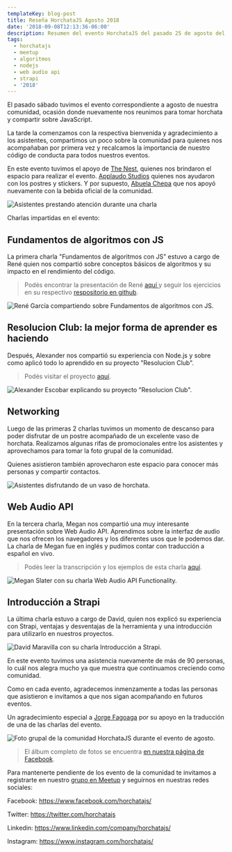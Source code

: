 ```yaml
---
templateKey: blog-post
title: Reseña HorchataJS Agosto 2018
date: '2018-09-08T12:13:36-06:00'
description: Resumen del evento HorchataJS del pasado 25 de agosto del 2018.
tags:
  - horchatajs
  - meetup
  - algoritmos
  - nodejs
  - web audio api
  - strapi
  - '2018'
---
```

El pasado sábado tuvimos el evento correspondiente a agosto de nuestra comunidad, ocasión donde nuevamente nos reunimos para tomar horchata y compartir sobre JavaScript.

La tarde la comenzamos con la respectiva bienvenida y agradecimiento a los asistentes, compartimos un poco sobre la comunidad para quienes nos acompañaban por primera vez y recalcamos la importancia de nuestro código de conducta para todos nuestros eventos.

En este evento tuvimos el apoyo de [The Nest](https://thenestsv.com/), quienes nos brindaron el espacio para realizar el evento. [Applaudo Studios](https://applaudostudios.com/) quienes nos ayudaron con los postres y stickers. Y por supuesto, [Abuela Chepa](https://www.facebook.com/abuelachepa/) que nos apoyó nuevamente con la bebida oficial de la comunidad. 

![Asistentes prestando atención durante una charla](/img/dsc_0030.jpg)

Charlas impartidas en el evento:

## Fundamentos de algoritmos con JS

La primera charla "Fundamentos de algoritmos con JS" estuvo a cargo de René quien nos compartió sobre conceptos básicos de algoritmos y su impacto en el rendimiento del código.

> Podés encontrar la presentación de René [aquí ](https://docs.google.com/presentation/d/1-zUcByx2OxgOMB1gjMF5p5OH3kv55RcDSKxbm6zSudE/)y seguir los ejercicios en su respectivo [respositorio en github](https://github.com/ragar90/horchatajs_algoritmos).

![René García compartiendo sobre Fundamentos de algoritmos con JS.](/img/dsc_0022.jpg)

## Resolucion Club: la mejor forma de aprender es haciendo

Después, Alexander nos compartió su experiencia con Node.js y sobre como aplicó todo lo aprendido en su proyecto "Resolucion Club".  

> Podés visitar el proyecto [aquí](http://resolucion.club/).

![Alexander Escobar explicando su proyecto "Resolucion Club".](/img/dsc_0043.jpg)

## Networking

Luego de las primeras 2 charlas tuvimos un momento de descanso para poder disfrutar de un postre acompañado de un excelente vaso de horchata. Realizamos algunas rifas de promocionales entre los asistentes y aprovechamos para tomar la foto grupal de la comunidad.

Quienes asistieron también aprovecharon este espacio para conocer más personas y compartir contactos.

![Asistentes disfrutando de un vaso de horchata.](/img/dsc_0071.jpg)

## Web Audio API

En la tercera charla, Megan nos compartió una muy interesante presentación sobre Web Audio API. Aprendimos sobre la interfaz de audio que nos ofrecen los navegadores y los diferentes usos que le podemos dar. La charla de Megan fue en inglés y pudimos contar con traducción a español en vivo.

> Podés leer la transcripción y los ejemplos de esta charla [aquí](https://github.com/meslater1030/web-audio-api-sample).

![Megan Slater con su charla Web Audio API Functionality.](/img/dsc_0073.jpg)

## Introducción a Strapi

La última charla estuvo a cargo de David, quien nos explicó su experiencia con Strapi, ventajas y desventajas de la herramienta y una introducción para utilizarlo en nuestros proyectos.

![David Maravilla con su charla Introducción a Strapi.](/img/dsc_0092.jpg)

En este evento tuvimos una asistencia nuevamente de más de 90 personas, lo cuál nos alegra mucho ya que muestra que continuamos creciendo como comunidad.

Como en cada evento, agradecemos inmenzamente a todas las personas que asistieron e invitamos a que nos sigan acompañando en futuros eventos.

Un agradecimiento especial a [Jorge Fagoaga](https://www.upwork.com/o/profiles/users/_~01916953daa91e5655/) por su apoyo en la traducción de una de las charlas del evento.

![Foto grupal de la comunidad HorchataJS durante el evento de agosto.](/img/dsc_0060.jpg)

> El álbum completo de fotos se encuentra [en nuestra página de Facebook](https://www.facebook.com/pg/horchatajs/photos/?tab=album&album_id=533890593737855).

Para mantenerte pendiente de los evento de la comunidad te invitamos a registrarte en nuestro [grupo en Meetup](https://www.meetup.com/es-ES/horchatajs/) y seguirnos en nuestras redes sociales:

Facebook: <https://www.facebook.com/horchatajs/>

Twitter: <https://twitter.com/horchatajs>

Linkedin: <https://www.linkedin.com/company/horchatajs/>

Instagram: <https://www.instagram.com/horchatajs/>
